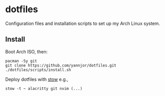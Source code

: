 # dotfiles
Configuration files and installation scripts to set up my Arch Linux
system.

## Install
Boot Arch ISO, then:
```
pacman -Sy git
git clone https://github.com/yannjor/dotfiles.git
./dotfiles/scripts/install.sh
```

Deploy dotfiles with [stow](https://www.gnu.org/software/stow/) e.g.,
```
stow -t ~ alacritty git nvim (...)
```
